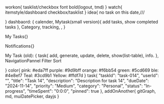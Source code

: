 workon{
    tasklist/checkbox
    font bold(logout, tmd)
}
watch{
    itemstyle/dashboard
    checkbox/tasklist
}
idea{
    no task on this date,///
    
}
dashbaord: {
    calender, 
    Mytask(small version){
        add tasks,
        show completed tasks
    }, 
    Category, 
    tracking, 
    ,
}

My Tasks{}

Notifications{}

My Task (old): {
     task{
        add, generate, update, delete, show(list-table), info.
     },
    NavigationPannel
    Filter
    Sort

} 
color{
    pink: #eda7ff
    purple: #9d9bff
    orange: #f6bb54
    green: #5cd669
    ble: #4e8ef7
    Teal: #3cd9b1
    Yellow: #ffdf7d
}
task{
    "taskId": "task-014",
    "userId": "",
    "title": "Task 14",
    "description": "Description for task 14",
    "dueDate": "2024-11-14",
    "priority": "Medium",
    "category": "Personal",
    "status": "In-progress",
    "timeSpent": "0:0:0",
    "pinned": true
  },
  addOnAnother{
    gitGraph, md, muiDatePicker, dayjs
  }